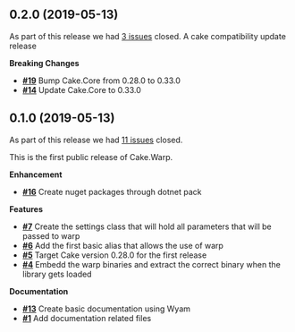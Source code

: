 ## 0.2.0 (2019-05-13)


As part of this release we had [3 issues](https://github.com/cake-contrib/Cake.Warp/milestone/2?closed=1) closed.
A cake compatibility update release

__Breaking Changes__

- [__#19__](https://github.com/cake-contrib/Cake.Warp/pull/19) Bump Cake.Core from 0.28.0 to 0.33.0
- [__#14__](https://github.com/cake-contrib/Cake.Warp/issues/14) Update Cake.Core to 0.33.0
## 0.1.0 (2019-05-13)


As part of this release we had [11 issues](https://github.com/cake-contrib/Cake.Warp/milestone/1?closed=1) closed.

This is the first public release of Cake.Warp.

__Enhancement__

- [__#16__](https://github.com/cake-contrib/Cake.Warp/issues/16) Create nuget packages through dotnet pack

__Features__

- [__#7__](https://github.com/cake-contrib/Cake.Warp/issues/7) Create the settings class that will hold all parameters that will be passed to warp
- [__#6__](https://github.com/cake-contrib/Cake.Warp/issues/6) Add the first basic alias that allows the use of warp
- [__#5__](https://github.com/cake-contrib/Cake.Warp/issues/5) Target Cake version 0.28.0 for the first release
- [__#4__](https://github.com/cake-contrib/Cake.Warp/issues/4) Embedd the warp binaries and extract the correct binary when the library gets loaded

__Documentation__

- [__#13__](https://github.com/cake-contrib/Cake.Warp/issues/13) Create basic documentation using Wyam
- [__#1__](https://github.com/cake-contrib/Cake.Warp/issues/1) Add documentation related files
